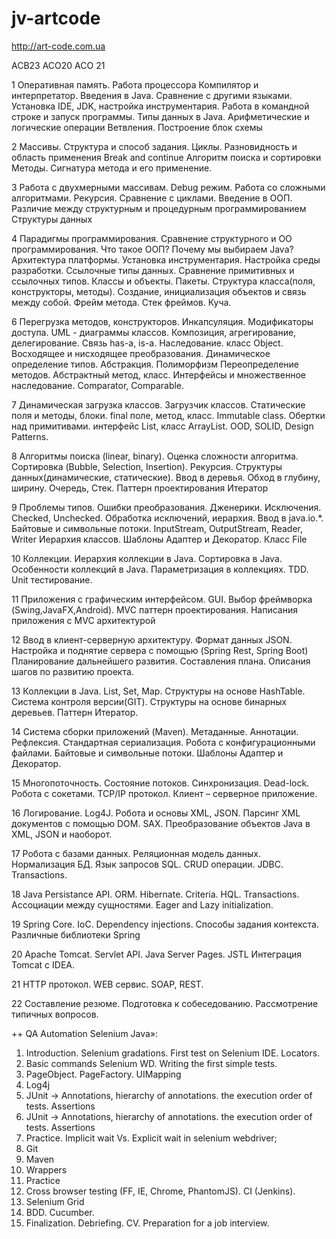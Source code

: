 # jv-artcode

http://art-code.com.ua

ACB23
ACO20
ACO 21

1
Оперативная память. Работа процессора
Компилятор и интерпретатор.
Введения в Java. Сравнение с другими языками.
Установка IDE, JDK, настройка инструментария.
Работа в командной строке и запуск программы.
Типы данных в Java.
Арифметические и логические операции
Ветвления. Построение блок схемы

2
Массивы. Структура и способ задания.
Циклы. Разновидность и область применения
Break and continue
Алгоритм поиска и сортировки
Методы. Сигнатура метода и его применение.

3
Работа с двухмерными массивам.
Debug режим. Работа со сложными алгоритмами.
Рекурсия. Сравнение с циклами.
Введение в ООП.
Различие между структурным и процедурным программированием
Структуры данных

4
Парадигмы программирования.
Сравнение структурного и ОО программирования.
Что такое ООП? Почему мы выбираем Java?
Архитектура платформы.
Установка инструментария. Настройка среды разработки.
Ссылочные типы данных. Сравнение примитивных и ссылочных типов.
Классы и объекты.
Пакеты.
Структура класса(поля, конструкторы, методы).
Создание, инициализация объектов и связь между собой.
Фрейм метода. Стек фреймов. Куча.

6
Перегрузка методов, конструкторов.
Инкапсуляция. Модификаторы доступа.
UML - диаграммы классов.
Композиция, агрегирование, делегирование.
Связь has-a, is-a.
Наследование. класс Object.
Восходящее и нисходящее преобразования.
Динамическое определение типов.
Абстракция. Полиморфизм
Переопределение методов.
Абстрактный метод, класс.
Интерфейсы и множественное наследование.
Comparator, Comparable.

7
Динамическая загрузка классов. Загрузчик классов.
Статические поля и методы, блоки.
final поле, метод, класс. Immutable class.
Обертки над примитивами.
интерфейс List, класс ArrayList.
OOD, SOLID, Design Patterns.

8
Алгоритмы поиска (linear, binary).
Оценка сложности алгоритма.
Сортировка (Bubble, Selection, Insertion).
Рекурсия.
Структуры данных(динамические, статические).
Ввод в деревья. Обход в глубину, ширину.
Очередь, Стек.
Паттерн проектирования Итератор

9
Проблемы типов. Ошибки преобразования.
Дженерики.
Исключения. Checked, Unchecked.
Обработка исключений, иерархия.
Ввод в java.io.*.
Байтовые и символьные потоки.
InputStream, OutputStream, Reader, Writer
Иерархия классов.
Шаблоны Адаптер и Декоратор.
Класс File

10
Коллекции.
Иерархия коллекции в Java.
Сортировка в Java.
Особенности коллекций в Java.
Параметризация в коллекциях.
TDD. Unit тестирование.

11
Приложения с графическим интерфейсом. GUI.
Выбор фреймворка (Swing,JavaFX,Android).
MVC паттерн проектирования.
Написания приложения с MVC архитектурой

12
Ввод в клиент-серверную архитектуру.
Формат данных JSON.
Настройка и поднятие сервера с помощью (Spring Rest, Spring Boot)
Планирование дальнейшего развития. Составления плана.
Описания шагов по развитию проекта.

13
Коллекции в Java. List, Set, Map. Структуры на основе HashTable.
Система контроля версии(GIT). Структуры на основе бинарных деревьев.
Паттерн Итератор.

14
Система сборки приложений (Maven). Метаданные. Аннотации. Рефлексия.
Стандартная сериализация. Робота c конфигурационными файлами.
Байтовые и символьные потоки. Шаблоны Адаптер и Декоратор.

15
Многопоточность. Состояние потоков. Синхронизация.
Dead-lock. Робота с сокетами. TCP/IP протокол.
Клиент – серверное приложение.

16
Логирование. Log4J. Робота и основы XML, JSON.
Парсинг XML документов с помощью DOM. SAX.
Преобразование объектов Java в XML, JSON и наоборот.

17
Робота c базами данных. Реляционная модель данных. Нормализация БД.
Язык запросов SQL. CRUD операции. JDBC. Transactions.

18
Java Persistance API. ORM. Hibernate. Criteria. HQL. Transactions.
Ассоциации между сущностями. Eager and Lazy initialization.

19
Spring Core. IoC. Dependency injections.
Способы задания контекста.
Различные библиотеки Spring

20
Apache Tomcat. Servlet API. Java Server Pages. JSTL
Интеграция Tomcat c IDEA.

21
HTTP протокол. WEB сервис. SOAP, REST.

22
Составление резюме. Подготовка к собеседованию.
Рассмотрение типичных вопросов.

++ QA Automation Selenium Java»:

1. Introduction. Selenium gradations. First test on Selenium IDE. Locators.
2. Basic commands Selenium WD. Writing the first simple tests.
3. PageObject. PageFactory. UIMapping
4. Log4j
5. JUnit -> Annotations, hierarchy of annotations. the execution order of tests. Assertions
6. JUnit -> Annotations, hierarchy of annotations. the execution order of tests. Assertions
7. Practice. Implicit wait Vs. Explicit wait in selenium webdriver;
8. Git
9. Maven
10. Wrappers
11. Practice
12. Cross browser testing (FF, IE, Chrome, PhantomJS). CI (Jenkins).
13. Selenium Grid
14. BDD. Cucumber.
15. Finalization. Debriefing. CV. Preparation for a job interview.
